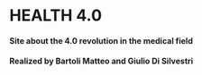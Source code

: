 # HEALTH 4.0
#### Site about the 4.0 revolution in the medical field
#### Realized by Bartoli Matteo and Giulio Di Silvestri
